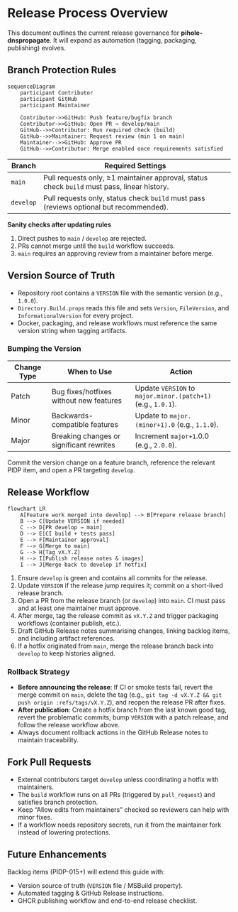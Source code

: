 # Release Process Overview

This document outlines the current release governance for **pihole-dnspropagate**. It will expand as automation (tagging, packaging, publishing) evolves.

## Branch Protection Rules

```mermaid
sequenceDiagram
    participant Contributor
    participant GitHub
    participant Maintainer

    Contributor->>GitHub: Push feature/bugfix branch
    Contributor->>GitHub: Open PR → develop/main
    GitHub-->>Contributor: Run required check (build)
    GitHub-->>Maintainer: Request review (min 1 on main)
    Maintainer-->>GitHub: Approve PR
    GitHub-->>Contributor: Merge enabled once requirements satisfied
```

| Branch   | Required Settings                                                                                               |
|----------|------------------------------------------------------------------------------------------------------------------|
| `main`   | Pull requests only, ≥1 maintainer approval, status check `build` must pass, linear history.                      |
| `develop`| Pull requests only, status check `build` must pass (reviews optional but recommended).                           |

**Sanity checks after updating rules**
1. Direct pushes to `main` / `develop` are rejected.
2. PRs cannot merge until the `build` workflow succeeds.
3. `main` requires an approving review from a maintainer before merge.

## Version Source of Truth

- Repository root contains a `VERSION` file with the semantic version (e.g., `1.0.0`).
- `Directory.Build.props` reads this file and sets `Version`, `FileVersion`, and `InformationalVersion` for every project.
- Docker, packaging, and release workflows must reference the same version string when tagging artifacts.

### Bumping the Version

| Change Type | When to Use                               | Action                                                                 |
|-------------|--------------------------------------------|------------------------------------------------------------------------|
| Patch       | Bug fixes/hotfixes without new features    | Update `VERSION` to `major.minor.(patch+1)` (e.g., `1.0.1`).            |
| Minor       | Backwards-compatible features              | Update to `major.(minor+1).0` (e.g., `1.1.0`).                          |
| Major       | Breaking changes or significant rewrites   | Increment `major+1`.0.0 (e.g., `2.0.0`).                                |

Commit the version change on a feature branch, reference the relevant PIDP item, and open a PR targeting `develop`.

## Release Workflow

```mermaid
flowchart LR
    A[Feature work merged into develop] --> B[Prepare release branch]
    B --> C[Update VERSION if needed]
    C --> D[PR develop → main]
    D --> E[CI build + tests pass]
    E --> F[Maintainer approval]
    F --> G[Merge to main]
    G --> H[Tag vX.Y.Z]
    H --> I[Publish release notes & images]
    I --> J[Merge back to develop if hotfix]
```

1. Ensure `develop` is green and contains all commits for the release.
2. Update `VERSION` if the release jump requires it; commit on a short-lived release branch.
3. Open a PR from the release branch (or `develop`) into `main`. CI must pass and at least one maintainer must approve.
4. After merge, tag the release commit as `vX.Y.Z` and trigger packaging workflows (container publish, etc.).
5. Draft GitHub Release notes summarising changes, linking backlog items, and including artifact references.
6. If a hotfix originated from `main`, merge the release branch back into `develop` to keep histories aligned.

### Rollback Strategy

- **Before announcing the release**: If CI or smoke tests fail, revert the merge commit on `main`, delete the tag (e.g., `git tag -d vX.Y.Z && git push origin :refs/tags/vX.Y.Z`), and reopen the release PR after fixes.
- **After publication**: Create a hotfix branch from the last known good tag, revert the problematic commits, bump `VERSION` with a patch release, and follow the release workflow above.
- Always document rollback actions in the GitHub Release notes to maintain traceability.

## Fork Pull Requests

- External contributors target `develop` unless coordinating a hotfix with maintainers.
- The `build` workflow runs on all PRs (triggered by `pull_request`) and satisfies branch protection.
- Keep “Allow edits from maintainers” checked so reviewers can help with minor fixes.
- If a workflow needs repository secrets, run it from the maintainer fork instead of lowering protections.

## Future Enhancements

Backlog items (PIDP-015+) will extend this guide with:
- Version source of truth (`VERSION` file / MSBuild property).
- Automated tagging & GitHub Release instructions.
- GHCR publishing workflow and end-to-end release checklist.
